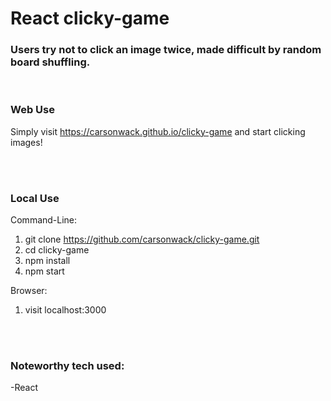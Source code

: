 # React clicky-game
### Users try not to click an image twice, made difficult by random board shuffling.

<br/>

### Web Use

Simply visit https://carsonwack.github.io/clicky-game and start clicking images!

<br/><br/>

### Local Use
Command-Line:
1. git clone https://github.com/carsonwack/clicky-game.git
2. cd clicky-game
3. npm install
4. npm start

Browser:
1. visit localhost:3000

<br/><br/>

### Noteworthy tech used:
-React </br>
